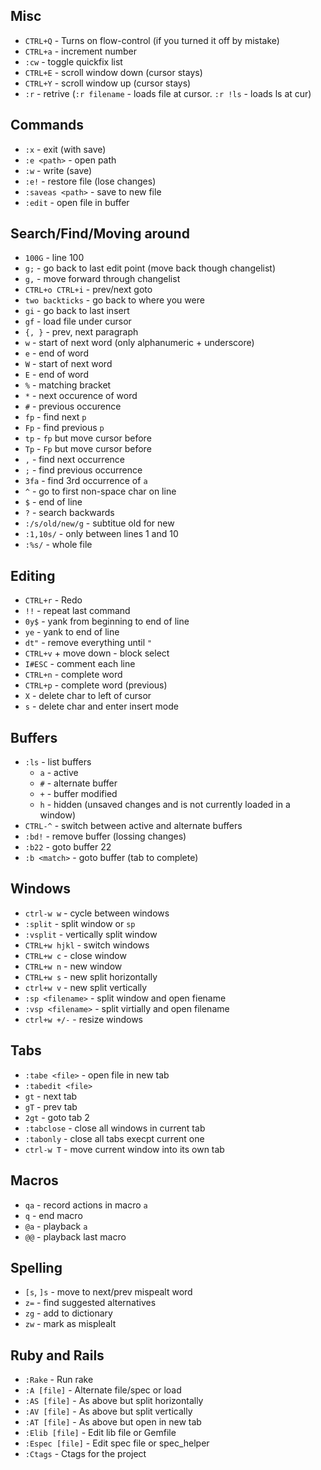 ## Misc
* `CTRL+Q` - Turns on flow-control (if you turned it off by mistake)
* `CTRL+a` - increment number
* `:cw` - toggle quickfix list
* `CTRL+E` - scroll window down (cursor stays)
* `CTRL+Y` - scroll window up (cursor stays)
* `:r` - retrive (`:r filename` - loads file at cursor. `:r !ls` - loads ls at cur)

## Commands
* `:x` - exit (with save)
* `:e <path>` - open path
* `:w` - write (save)
* `:e!` - restore file (lose changes)
* `:saveas <path>` - save to new file
* `:edit` - open file in buffer

## Search/Find/Moving around
* `100G` - line 100
* `g;` - go back to last edit point (move back though changelist)
* `g,` - move forward through changelist
* `CTRL+o CTRL+i` - prev/next goto
* `two backticks` - go back to where you were
* `gi` - go back to last insert
* `gf` - load file under cursor
* `{, }` - prev, next paragraph
* `w` - start of next word (only alphanumeric + underscore)
* `e` - end of word
* `W` - start of next word
* `E` - end of word
* `%` - matching bracket
* `*` - next occurence of word
* `#` - previous occurence
* `fp` - find next `p`
* `Fp` - find previous `p`
* `tp` - `fp` but move cursor before
* `Tp` - `Fp` but move cursor before
* `,` - find next occurrence
* `;` - find previous occurrence
* `3fa` - find 3rd occurrence of `a`
* `^` - go to first non-space char on line
* `$` - end of line
* `?` - search backwards
* `:/s/old/new/g` - subtitue old for new
* `:1,10s/` - only between lines 1 and 10
* `:%s/` - whole file

## Editing
* `CTRL+r` - Redo
* `!!` - repeat last command
* `0y$` - yank from beginning to end of line
* `ye` - yank to end of line
* `dt"` - remove everything until `"`
* `CTRL+v` + move down - block select
* `I#ESC` - comment each line
* `CTRL+n` - complete word
* `CTRL+p` - complete word (previous)
* `X` - delete char to left of cursor
* `s` - delete char and enter insert mode

## Buffers
* `:ls` - list buffers
  * `a` - active
  * `#` - alternate buffer
  * `+` - buffer modified
  * `h` - hidden (unsaved changes and is not currently loaded in a window)
* `CTRL-^` - switch between active and alternate buffers
* `:bd!` - remove buffer (lossing changes)
* `:b22` - goto buffer 22
* `:b <match>` - goto buffer (tab to complete)

## Windows
* `ctrl-w w` - cycle between windows
* `:split` - split window or `sp`
* `:vsplit` - vertically split window
* `CTRL+w hjkl` - switch windows
* `CTRL+w c` - close window
* `CTRL+w n` - new window
* `CTRL+w s` - new split horizontally
* `ctrl+w v` - new split vertically
* `:sp <filename>` - split window and open fiename
* `:vsp <filename>` - split virtially and open filename
* `ctrl+w +/-` - resize windows

## Tabs
* `:tabe <file>` - open file in new tab
* `:tabedit <file>`
* `gt` - next tab
* `gT` - prev tab
* `2gt` - goto tab 2
* `:tabclose` - close all windows in current tab
* `:tabonly` - close all tabs execpt current one
* `ctrl-w T` - move current window into its own tab

## Macros
* `qa` - record actions in macro `a`
* `q` - end macro
* `@a` - playback `a`
* `@@` - playback last macro

## Spelling
* `[s`, `]s` - move to next/prev mispealt word
* `z=` - find suggested alternatives
* `zg` - add to dictionary
* `zw` - mark as misplealt

## Ruby and Rails
* `:Rake` - Run rake
* `:A [file]` - Alternate file/spec or load
* `:AS [file]` - As above but split horizontally
* `:AV [file]` - As above but split vertically
* `:AT [file]` - As above but open in new tab
* `:Elib [file]` - Edit lib file or Gemfile
* `:Espec [file]` - Edit spec file or spec_helper
* `:Ctags` - Ctags for the project
